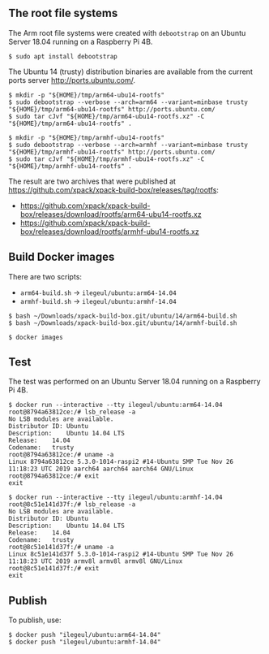 
## The root file systems

The Arm root file systems were created with `debootstrap` on an Ubuntu Server
18.04 running on a Raspberry Pi 4B.

```console
$ sudo apt install debootstrap
```

The Ubuntu 14 (trusty) distribution binaries are available
from the current ports server http://ports.ubuntu.com/.

```console
$ mkdir -p "${HOME}/tmp/arm64-ubu14-rootfs"
$ sudo debootstrap --verbose --arch=arm64 --variant=minbase trusty "${HOME}/tmp/arm64-ubu14-rootfs" http://ports.ubuntu.com/
$ sudo tar cJvf "${HOME}/tmp/arm64-ubu14-rootfs.xz" -C "${HOME}/tmp/arm64-ubu14-rootfs" .
```

```console
$ mkdir -p "${HOME}/tmp/armhf-ubu14-rootfs"
$ sudo debootstrap --verbose --arch=armhf --variant=minbase trusty "${HOME}/tmp/armhf-ubu14-rootfs" http://ports.ubuntu.com/
$ sudo tar cJvf "${HOME}/tmp/armhf-ubu14-rootfs.xz" -C "${HOME}/tmp/armhf-ubu14-rootfs" .
```

The result are two archives that were published at
https://github.com/xpack/xpack-build-box/releases/tag/rootfs:

- https://github.com/xpack/xpack-build-box/releases/download/rootfs/arm64-ubu14-rootfs.xz
- https://github.com/xpack/xpack-build-box/releases/download/rootfs/armhf-ubu14-rootfs.xz

## Build Docker images

There are two scripts:

- `arm64-build.sh` -> `ilegeul/ubuntu:arm64-14.04`
- `armhf-build.sh` -> `ilegeul/ubuntu:armhf-14.04`

```console
$ bash ~/Downloads/xpack-build-box.git/ubuntu/14/arm64-build.sh
$ bash ~/Downloads/xpack-build-box.git/ubuntu/14/armhf-build.sh

$ docker images
```

## Test

The test was performed on an Ubuntu Server 18.04 running on a Raspberry Pi 4B.

```console
$ docker run --interactive --tty ilegeul/ubuntu:arm64-14.04
root@8794a63812ce:/# lsb_release -a
No LSB modules are available.
Distributor ID:	Ubuntu
Description:	Ubuntu 14.04 LTS
Release:	14.04
Codename:	trusty
root@8794a63812ce:/# uname -a
Linux 8794a63812ce 5.3.0-1014-raspi2 #14-Ubuntu SMP Tue Nov 26 11:18:23 UTC 2019 aarch64 aarch64 aarch64 GNU/Linux
root@8794a63812ce:/# exit
exit
```

```console
$ docker run --interactive --tty ilegeul/ubuntu:armhf-14.04
root@8c51e141d37f:/# lsb_release -a
No LSB modules are available.
Distributor ID:	Ubuntu
Description:	Ubuntu 14.04 LTS
Release:	14.04
Codename:	trusty
root@8c51e141d37f:/# uname -a
Linux 8c51e141d37f 5.3.0-1014-raspi2 #14-Ubuntu SMP Tue Nov 26 11:18:23 UTC 2019 armv8l armv8l armv8l GNU/Linux
root@8c51e141d37f:/# exit
exit
```

## Publish

To publish, use:

```console
$ docker push "ilegeul/ubuntu:arm64-14.04"
$ docker push "ilegeul/ubuntu:armhf-14.04"
```
